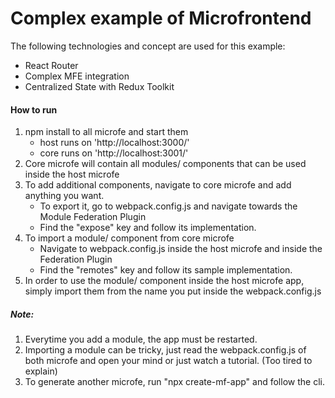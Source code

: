 # Complex example of Microfrontend
The following technologies and concept are used for this example:
- React Router
- Complex MFE integration
- Centralized State with Redux Toolkit

#### How to run
1. npm install to all microfe and start them
    - host runs on 'http://localhost:3000/'
    - core runs on 'http://localhost:3001/'
2. Core microfe will contain all modules/ components that can be used inside the host microfe
3. To add additional components, navigate to core microfe and add anything you want.
    - To export it, go to webpack.config.js and navigate towards the Module Federation Plugin
    - Find the "expose" key and follow its implementation.
4. To import a module/ component from core microfe
    - Navigate to webpack.config.js inside the host microfe and inside the Federation Plugin
    - Find the "remotes" key and follow its sample implementation.
5. In order to use the module/ component inside the host microfe app, simply import them from the name you put inside the webpack.config.js

##### Note:
1. Everytime you add a module, the app must be restarted.
2. Importing a module can be tricky, just read the webpack.config.js of both microfe and open your mind or just watch a tutorial. (Too tired to explain)
3. To generate another microfe, run "npx create-mf-app" and follow the cli.